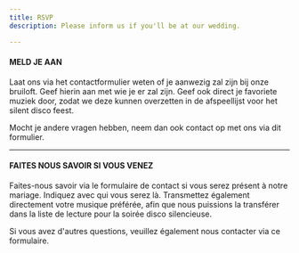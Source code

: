 ```yaml
---
title: RSVP
description: Please inform us if you'll be at our wedding.

---
```

#### MELD JE AAN

Laat ons via het contactformulier weten of je aanwezig zal zijn bij onze bruiloft. Geef hierin aan met wie je er zal zijn. Geef ook direct je favoriete muziek door, zodat we deze kunnen overzetten in de afspeellijst voor het silent disco feest.

Mocht je andere vragen hebben, neem dan ook contact op met ons via dit formulier.

***

#### FAITES NOUS SAVOIR SI VOUS VENEZ

Faites-nous savoir via le formulaire de contact si vous serez présent à notre mariage. Indiquez avec qui vous serez là. Transmettez également directement votre musique préférée, afin que nous puissions la transférer dans la liste de lecture pour la soirée disco silencieuse.

  
Si vous avez d'autres questions, veuillez également nous contacter via ce formulaire.